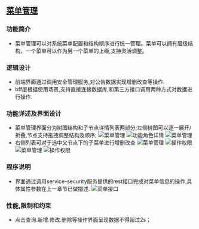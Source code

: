 ## [菜单管理]()

### **功能简介**

- 菜单管理可以对系统菜单配置和结构顺序进行统一管理。菜单可以拥有层级结构，一个菜单可以作为另一个菜单的上级,支持灵活调整。

### **逻辑设计**

- 前端界面通过调用安全管理服务,对公告数据实现增删改查等操作.
- bff层根据使用场景,支持直接连接数据库,和第三方接口调用两种方式对数据进行操作.

### **功能详述及界面设计**

- 菜单管理界面分为树图结构和子节点详情列表两部分;左侧树图可以逐一展开/折叠,节点支持拖拽调整结构及顺序;
  ![菜单管理](../images/modules/菜单管理.png)
  ![功能角色详情](../images/modules/功能角色-查看.png)
  ![菜单管理](../images/modules/菜单管理-顺序修改.png)
- 右侧列表可对于选中父节点下的子菜单进行增删改查
  ![菜单管理](../images/modules/菜单管理-新增修改.png)
  ![操作权限](../images/modules/权限管理-新增-接口.png)
  ![菜单管理](../images/modules/菜单管理-删除.png)
  ![操作权限](../images/modules/权限管理-删除-接口.png)

### **程序说明**

- 界面通过调用service-security服务提供的rest接口完成对菜单信息的操作,具体属性参数在上一章节已做描述.
  ![菜单接口](../images/modules/功能角色&菜单-接口列表.png)

### **性能,限制和约束**

- 点击查询.新增.修改.删除等操作界面呈现数据不得超过2s；
